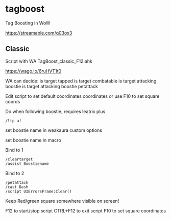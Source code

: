 # tagboost
Tag Boosting in WoW

https://streamable.com/q03ox3

## Classic

Script with WA
TagBoost_classic_F12.ahk

https://wago.io/6ruHVT1t0

WA can decide:
	is target tapped
	is target combatable 
	is target attacking boostie
	is target attacking boostie petattack
	

Edit script to set default coordinates coordinates or
use F10 to set square coords

Do when following boostie, requires leatrix plus
```
/ltp af  
```
set boostie name in weakaura custom options

set boostie name in macro

Bind to 1
```
/cleartarget
/assist Boostiename
```

Bind to 2
```
/petattack
/cast Dash
/script UIErrorsFrame:Clear()
```

Keep Red/green square somewhere visible on screen!

F12 to start/stop script
CTRL+F12 to exit script
F10 to set square coordinates
